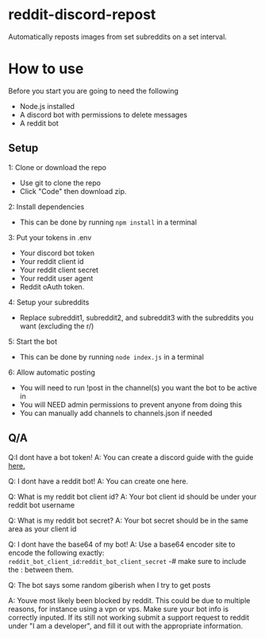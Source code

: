 # reddit-discord-repost
Automatically reposts images from set subreddits on a set interval.

# How to use
Before you start you are going to need the following
- Node.js installed
- A discord bot with permissions to delete messages
- A reddit bot

## Setup
1: Clone or download the repo
- Use git to clone the repo
- Click "Code" then download zip.

2: Install dependencies
- This can be done by running `npm install` in a terminal

3: Put your tokens in .env
- Your discord bot token
- Your reddit client id
- Your reddit client secret
- Your reddit user agent
- Reddit oAuth token.

4: Setup your subreddits
- Replace subreddit1, subreddit2, and subreddit3 with the subreddits you want (excluding the r/)

5: Start the bot
- This can be done by running `node index.js` in a terminal

6: Allow automatic posting
- You will need to run !post in the channel(s) you want the bot to be active in
- You will NEED admin permissions to prevent anyone from doing this
- You can manually add channels to channels.json if needed

## Q/A
Q:I dont have a bot token! 
A: You can create a discord guide with the guide [here.](https://discordpy.readthedocs.io/en/stable/discord.html)

Q: I dont have a reddit bot!
A: You can create one here.

Q: What is my reddit bot client id?
A: Your bot client id should be under your reddit bot username

Q: What is my reddit bot secret?
A: Your bot secret should be in the same area as your client id

Q: I dont have the base64 of my bot!
A: Use a base64 encoder site to encode the following exactly:
`reddit_bot_client_id`:`reddit_bot_client_secret`
-# make sure to include the : between them.

Q: The bot says some random giberish when I try to get posts

A: Youve most likely been blocked by reddit. This could be due to multiple reasons, for instance using a vpn or vps. Make sure your bot info is correctly inputed. If its still not working submit a support request to reddit under "I am a developer", and fill it out with the appropriate information.
